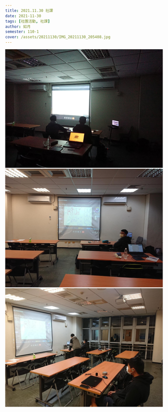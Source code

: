 ```yaml
---
title: 2021.11.30 社課
date: 2021-11-30
tags: [社團活動, 社課]
author: 如月
semester: 110-1
cover: /assets/20211130/IMG_20211130_205408.jpg
---
```


![IMG_20211130_205408](/assets/20211130/IMG_20211130_205408.jpg)
![IMG_20211130_220638](/assets/20211130/IMG_20211130_220638.jpg)![IMG_20211130_220646](/assets/20211130/IMG_20211130_220646.jpg)
